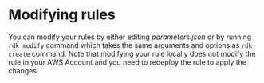 # Modifying rules

You can modify your rules by either editing _parameters.json_ or by running `rdk modify` command which takes the same arguments and options as `rdk create` command. Note that modifying your rule locally does not modify the rule in your AWS Account and you need to redeploy the rule to apply the changes.
